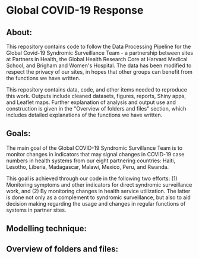 # Global COVID-19 Response
## About:
This repository contains code to follow the Data Processing Pipeline for the Global Covid-19 Syndromic Surveillance Team - a partnership between sites at Partners in Health, the Global Health Research Core at Harvard Medical School, and Brigham and Women's Hospital. The data has been modified to respect the privacy of our sites, in hopes that other groups can benefit from the functions we have written.

This repository contains data, code, and other items needed to reproduce this work. Outputs include cleaned datasets, figures, reports, Shiny apps, and Leaflet maps. Further explanation of analysis and output use and construction is given in the "Overview of folders and files" section, which includes detailed explanations of the functions we have written.


## Goals:
The main goal of the Global COVID-19 Syndromic Survillance Team is to monitor changes in indicators that may signal changes in COVID-19 case numbers in health systems from our eight partnering countries: Haiti, Lesotho, Liberia, Madagascar, Malawi, Mexico, Peru, and Rwanda.

This goal is achieved through our code in the following two efforts: (1) Monitoring symptoms and other indicators for direct syndromic surveillance work, and (2) By monitoring changes in health service utilization. The latter is done not only as a complement to syndromic surveillance, but also to aid decision making regarding the usage and changes in regular functions of systems in partner sites.

## Modelling technique:


## Overview of folders and files:
